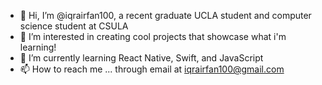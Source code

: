 - 👋 Hi, I’m @iqrairfan100, a recent graduate UCLA student and computer science student at CSULA 
- 👀 I’m interested in creating cool projects that showcase what i'm learning!
- 🌱 I’m currently learning React Native, Swift, and JavaScript
- 📫 How to reach me ... through email at iqrairfan100@gmail.com 


